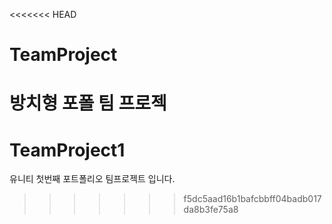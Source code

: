 <<<<<<< HEAD
# TeamProject
방치형 포폴 팀 프로젝
=======
# TeamProject1
유니티 첫번째 포트폴리오 팀프로젝트 입니다.
>>>>>>> f5dc5aad16b1bafcbbff04badb017da8b3fe75a8
